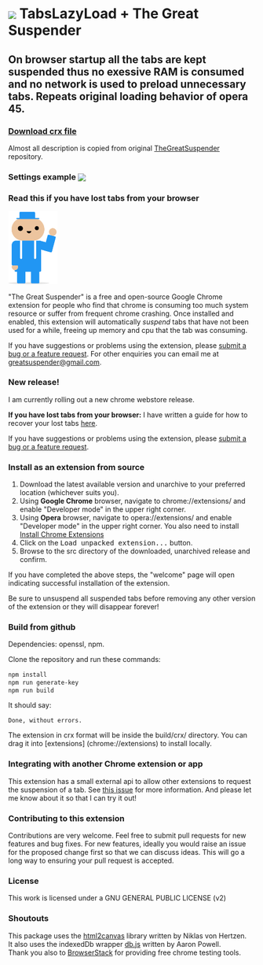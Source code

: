 # <img src="/src/img/icon48.png" align="absmiddle"> TabsLazyLoad + The Great Suspender

## On browser startup all the tabs are kept suspended thus no exessive RAM is consumed and no network is used to preload unnecessary tabs. Repeats original loading behavior of opera 45. 

### [Download crx file](https://github.com/ekonoval/TabsLazyLoad_thegreatsuspender/raw/master/tabsLazyLoad2020.crx)

Almost all description is copied from original [TheGreatSuspender](https://github.com/deanoemcke/thegreatsuspender/) repository.

### Settings example <img src="/descr/settings.png" align="absmiddle">

### Read this if you have lost tabs from your browser

<img src="/src/img/suspendy-guy.png" width="100px" />

"The Great Suspender" is a free and open-source Google Chrome extension for people who find that chrome is consuming too much system resource or suffer from frequent chrome crashing. Once installed and enabled, this extension will automatically *suspend* tabs that have not been used for a while, freeing up memory and cpu that the tab was consuming.

If you have suggestions or problems using the extension, please [submit a bug or a feature request](https://github.com/deanoemcke/thegreatsuspender/issues/). For other enquiries you can email me at greatsuspender@gmail.com.

### New release!
I am currently rolling out a new chrome webstore release. 

**If you have lost tabs from your browser:** I have written a guide for how to recover your lost tabs [here](https://github.com/deanoemcke/thegreatsuspender/issues/526
).

If you have suggestions or problems using the extension, please [submit a bug or a feature request](https://github.com/deanoemcke/thegreatsuspender/issues/).


### Install as an extension from source

1. Download the latest available version and unarchive to your preferred location (whichever suits you).
2. Using **Google Chrome** browser, navigate to chrome://extensions/ and enable "Developer mode" in the upper right corner.
3. Using **Opera** browser, navigate to opera://extensions/ and enable "Developer mode" in the upper right corner. You also need to install [Install Chrome Extensions](https://addons.opera.com/uk/extensions/details/download-chrome-extension-9/)
4. Click on the <kbd>Load unpacked extension...</kbd> button.
5. Browse to the src directory of the downloaded, unarchived release and confirm.

If you have completed the above steps, the "welcome" page will open indicating successful installation of the extension.

Be sure to unsuspend all suspended tabs before removing any other version of the extension or they will disappear forever!

### Build from github

Dependencies: openssl, npm.

Clone the repository and run these commands:
```
npm install
npm run generate-key
npm run build
```

It should say:
```
Done, without errors.
```

The extension in crx format will be inside the build/crx/ directory. You can drag it into [extensions] (chrome://extensions) to install locally.

### Integrating with another Chrome extension or app

This extension has a small external api to allow other extensions to request the suspension of a tab. See [this issue](https://github.com/deanoemcke/thegreatsuspender/issues/276) for more information. And please let me know about it so that I can try it out!

### Contributing to this extension

Contributions are very welcome. Feel free to submit pull requests for new features and bug fixes. For new features, ideally you would raise an issue for the proposed change first so that we can discuss ideas. This will go a long way to ensuring your pull request is accepted.

### License

This work is licensed under a GNU GENERAL PUBLIC LICENSE (v2)

### Shoutouts

This package uses the [html2canvas](https://github.com/niklasvh/html2canvas) library written by Niklas von Hertzen.  
It also uses the indexedDb wrapper [db.js](https://github.com/aaronpowell/db.js) written by Aaron Powell.  
Thank you also to [BrowserStack](https://www.browserstack.com) for providing free chrome testing tools.

